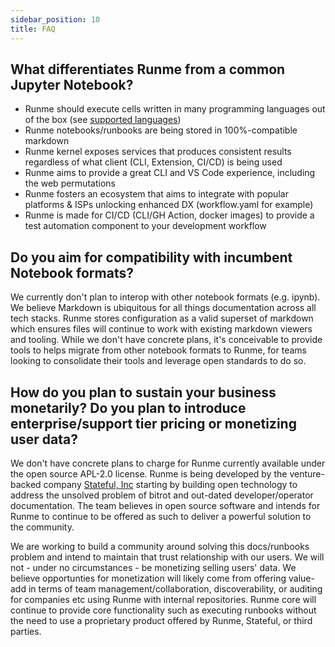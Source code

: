 ```yaml
---
sidebar_position: 10
title: FAQ
---
```


## What differentiates Runme from a common Jupyter Notebook?

- Runme should execute cells written in many programming languages out of the box (see [supported languages](/features#supported-interpreter))
- Runme notebooks/runbooks are being stored in 100%-compatible markdown
- Runme kernel exposes services that produces consistent results regardless of what client (CLI, Extension, CI/CD) is being used
- Runme aims to provide a great CLI and VS Code experience, including the web permutations
- Runme fosters an ecosystem that aims to integrate with popular platforms & ISPs unlocking enhanced DX (workflow.yaml for example)
- Runme is made for CI/CD (CLI/GH Action, docker images) to provide a test automation component to your development workflow

## Do you aim for compatibility with incumbent Notebook formats?

We currently don't plan to interop with other notebook formats (e.g. ipynb). We believe Markdown is ubiquitous for all things documentation across all tech stacks. Runme stores configuration as a valid superset of markdown which ensures files will continue to work with existing markdown viewers and tooling. While we don't have concrete plans, it's conceivable to provide tools to helps migrate from other notebook formats to Runme, for teams looking to consolidate their tools and leverage open standards to do so.

## How do you plan to sustain your business monetarily? Do you plan to introduce enterprise/support tier pricing or monetizing user data?

We don't have concrete plans to charge for Runme currently available under the open source APL-2.0 license. Runme is being developed by the venture-backed company [Stateful, Inc](https://stateful.com/) starting by building open technology to address the unsolved problem of bitrot and out-dated developer/operator documentation. The team believes in open source software and intends for Runme to continue to be offered as such to deliver a powerful solution to the community.

We are working to build a community around solving this docs/runbooks problem and intend to maintain that trust relationship with our users. We will not - under no circumstances - be monetizing selling users' data. We believe opportunties for monetization will likely come from offering value-add in terms of team management/collaboration, discoverability, or auditing for companies etc using Runme with internal repositories. Runme core will continue to provide core functionality such as executing runbooks without the need to use a proprietary product offered by Runme, Stateful, or third parties.
